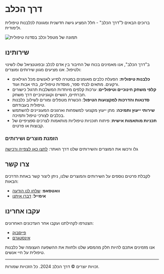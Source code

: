 # דרך הכלב

ברוכים הבאים ל"דרך הכלב" - חלל המציע גישה חדשנית ומגוונת לכלבנות טיפולית ולימודית.

![תמונה של מטפל וכלב בסדנה טיפולית](קישור-לתמונה)

## שירותינו

ב"דרך הכלב", אנו מאמינים בכוח של החיבור בין אדם לכלב ובפוטנציאל שלו לשינוי ולטיפול. אנו מציעים מגוון שירותים ומוצרים:

- **כלבנות טיפולית**: הפעלת כלבים מאומנים במטרה לסייע לאנשים מכל הגילאים ורקעים. מתאים לבתי ספר, מוסדות טיפוליים, בתי אבות ועוד.
- **קלפי משחק חינוכיים וטיפוליים**: ערכות קלפים מיוחדות המשלבות תרגול כישורים חברתיים, רגשיים וקוגניטיביים דרך משחק.
- **סדנאות והדרכות למקצועות הטיפול**: הכשרת מטפלים ומורים לשילוב כלבנות טיפולית בעבודתם.
- **שירותי ייעוץ ותמיכה**: מתן ייעוץ מקצועי למשפחות וארגונים המעוניינים להשתמש בכלבים לצורכי טיפול ותמיכה.
- **תכניות מותאמות אישית**: פיתוח תוכניות טיפוליות מותאמות לצרכים ספציפיים של קבוצות או פרטים.

### הזמנת מוצרים ושירותים

גלו ורכשו את המוצרים והשירותים שלנו דרך האתר: [לחצו כאן לצפייה ורכישה](קישור-לחנות)

## צרו קשר

לקבלת פרטים נוספים על השירותים והמוצרים שלנו, ניתן ליצור קשר באחת הדרכים הבאות:

- **וואטסאפ**: [שלחו לנו הודעה](whatsapp://send?phone=מספר-הטלפון-שלך)
- **אימייל**: [דברו איתנו](mailto:האימייל-שלך)

## עקבו אחרינו

הצטרפו לקהילתנו ועקבו אחר העדכונים האחרונים:

- [פייסבוק](קישור-לפייסבוק)
- [אינסטגרם](קישור-לאינסטגרם)

אנו מזמינים אתכם להיות חלק מהמסע שלנו ולחוות את ההשפעה העצומה של כלבנות טיפולית על חיי אנשים.

---
זכויות יוצרים © דרך הכלב 2024. כל הזכויות שמורות.
